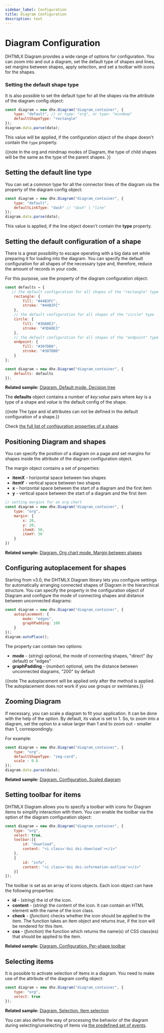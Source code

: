 ```yaml
---
sidebar_label: Configuration 
title: Diagram Configuration
description: text
---
```


# Diagram Configuration 

DHTMLX Diagram provides a wide range of options for configuration. You can zoom into and out a diagram, set the default type of shapes and lines, set margins between shapes, apply selection, and set a toolbar with icons for the shapes.

### Setting the default shape type

It is also possible to set the default type for all the shapes via the [](../../api/diagram/defaultshapetype_property.md) attribute of the diagram config object:

~~~js
const diagram = new dhx.Diagram("diagram_container", {
    type: "default", // or type: "org", or type: "mindmap" 
    defaultShapeType: "rectangle"
});
diagram.data.parse(data);
~~~

This value will be applied, if the configuration object of the shape doesn't contain the `type` property.

{{note In the org and mindmap modes of Diagram, the type of child shapes will be the same as the type of the parent shapes.
}}

## Setting the default line type

You can set a common type for all the connector lines of the diagram via the [](../../api/diagram/defaultlinktype_property.md) property of the diagram config object:

~~~js
const diagram = new dhx.Diagram("diagram_container", {
    type: "default",
    defaultLinkType: "dash" // "dash" | "line"
});
diagram.data.parse(data);
~~~

This value is applied, if the line object doesn't contain the **type** property.

Setting the default configuration of a shape
-------------------------------------------------

There is a great possibility to escape operating with a big data set while preparing it for loading into the diagram. You can specify the default configuration for all shapes of the necessary type and, therefore, reduce the amount of records in your code.

For this purpose, use the [](../../api/diagram/defaults_property.md) property of the diagram configuration object:

~~~js
const defaults = {
   // the default configuration for all shapes of the "rectangle" type
	rectangle: {
		fill: "#44B3FC",
		stroke: "#44B3FC"
	},
    // the default configuration for all shapes of the "circle" type
	circle: {
		fill: "#3DA0E3",
		stroke: "#3DA0E3"
	},
    // the default configuration for all shapes of the "endpoint" type
	endpoint: {
		fill: "#307DB0",
		stroke: "#307DB0"
	}
};

const diagram = new dhx.Diagram("diagram_container", {
	defaults: defaults
});
~~~

**Related sample:**	[Diagram. Default mode. Decision tree](https://snippet.dhtmlx.com/7bn52dl1)

The **defaults** object contains a number of *key:value* pairs where *key* is a type of a shape and *value* is the default config of the shape.

{{note The *type* and *id* attributes can not be defined in the default configuration of a shape.}}

Check [the full list of configuration properties of a shape](../../../shapes/configuration_properties/).

Positioning Diagram and shapes
--------------------

You can specify the position of a diagram on a page and set margins for shapes inside the [](../../api/diagram/margin_property.md) attribute of the diagram configuration object.

The margin object contains a set of properties: 

- **itemX** - horizontal space between two shapes
- **itemY** - vertical space between two shapes
- **x** - horizontal space between the start of a diagram and the first item
- **y** - vertical space between the start of a diagram and the first item

~~~js
// setting margins for an org chart
const diagram = new dhx.Diagram("diagram_container", { 
    type: "org",
    margin: {
        x: 20, 
        y: 20,
        itemX: 50,
        itemY: 50
    }
})
~~~

**Related sample:**	[Diagram. Org chart mode. Margin between shapes](https://snippet.dhtmlx.com/bwe9vm6i)

Configuring autoplacement for shapes
------------------------------

Starting from v3.0, the DHTMLX Diagram library lets you configure settings for automatically arranging connected shapes of Diagram in the hierarchical structure. You can specify the [](../../api/diagram/autoplacement_property.md) property in the configuration object of Diagram and configure the mode of connecting shapes and distance between unconnected diagrams:

~~~js
const diagram = new dhx.Diagram("diagram_container", {
    autoplacement: {
        mode: "edges",
        graphPadding: 100
    }
});
diagram.autoPlace();
~~~

The property can contain two options:

- **mode** - (*string*) optional, the mode of connecting shapes, "direct" (by default) or "edges"
- **graphPadding** - (*number*) optional, sets the distance between unconnected diagrams, "200" by default

{{note The autoplacement will be applied only after the [](../../api/diagram/autoplace_method.md) method is applied. The autoplacement does not work if you use groups or swimlanes.}}

Zooming Diagram
-------------

If necessary, you can scale a diagram to fit your application. It can be done with the help of the [](../../api/diagram/scale_property.md) option.
By default, its value is set to 1. So, to zoom into a diagram, set the option to a value larger than 1 and to zoom out - smaller than 1, correspondingly.

For example:

~~~js
const diagram = new dhx.Diagram("diagram_container", { 
    type: "org",
    defaultShapeType: "img-card",
    scale : 0.8
});
diagram.data.parse(data);
~~~

**Related sample:** [Diagram. Configuration. Scaled diagram](https://snippet.dhtmlx.com/9h89c3gl)

Setting toolbar for items
--------------------------

DHTMLX Diagram allows you to specify a toolbar with icons for Diagram items to simplify interaction with them. You can enable the toolbar via the [](../../api/diagram/toolbar_property.md) option of the diagram configuration object: 

~~~js
const diagram = new dhx.Diagram("diagram_container", { 
    type: "org", 
    select: true,
    toolbar:[{
        id: "download",
        content: "<i class='dxi dxi-download'></i>"
    },
    {
        id: "info",
        content: "<i class='dxi dxi-information-outline'></i>"
    }]
});
~~~

The toolbar is set as an array of icons objects. Each icon object can have the following properties:

- **id** - (*string*) the id of the icon.
- **content** - (*string*) the content of the icon. It can contain an HTML element with the name of the icon class. 
- **check** - (*function*) checks whether the icon should be applied to the item. The function takes an item object and returns *true*, if the icon will be rendered for this item.
- **css** - (*function*) the function which returns the name(s) of CSS class(es) that should be applied to the item.

**Related sample:**	[Diagram. Configuration. Per-shape toolbar](https://snippet.dhtmlx.com/4if395hd)

Selecting items
-------------

It is possible to activate selection of items in a diagram. You need to make use of the [](../../api/diagram/select_property.md) attribute of the diagram config object:

~~~js 
const diagram = new dhx.Diagram("diagram_container", { 
	type: "org", 
    select: true
});
~~~

**Related sample:** [Diagram. Selection. Item selection](https://snippet.dhtmlx.com/jyoxn5h7)

You can also define the way of processing the behavior of the diagram during selecting/unselecting of items via [the predefined set of events](../../../api/selection/index/#events).




